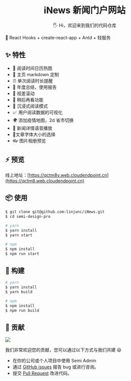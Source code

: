 <h1 align="center">iNews 新闻门户网站</h1>

<p align="center">🖐 Hi，欢迎来到我们的代码仓库</p>

📣 React Hooks + create-react-app + Antd + 轻服务 

## ✨ 特性

- 📅 阅读时间日历热图
- 🎨 主页 markdown 定制
- ⏰ 单次阅读时长提醒
- 📜 年度总结，使用报告
- 📲 视差滚动
- 📑 稍后再看功能
- 📖 沉浸式阅读模式
- 📈 用户阅读数据的可视化
- 🌍 添加疫情地图，2d 省市切换
- 📣 新闻详情语音播放
- 🔧文章字体大小的选择
- 👓 图片相册预览


## ⚡ 预览

线上地址：[https://qctm8y.web.cloudendpoint.cn](https://qctm8.web.cloudendpoint.cn)


## 📦 使用

```bash
$ git clone git@github.com:linjunc/iNews.git
$ cd semi-design-pro

# yarn
$ yarn install
$ yarn start

# npm
$ npm install
$ npm run start
```

## 🔨 构建
```bash
# yarn
$ yarn install
$ yarn build

# npm
$ npm install
$ npm run build
```

## 🤝 贡献
<a href="https://github.com/linjunc/iNews/graphs/contributors"><img src="https://contrib.rocks/image?repo=linjunc/inews" /></a>

我们非常欢迎您的贡献，您可以通过以下方式与我们共建 😃

- 在你的公司或个人项目中使用 Semi Admin
- 通过 [GitHub issues](https://github.com/linjunc/iNews/issues) 报告 bug 或进行咨询。
- 提交 [Pull Request](https://github.com/linjunc/iNews/pulls) 改进代码。